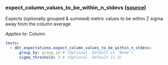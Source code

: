 ### expect_column_values_to_be_within_n_stdevs ([source](https://github.com/calogica/dbt-expectations/blob/main/README.md#expect_column_values_to_be_within_n_stdevs))

Expects (optionally grouped & summed) metric values to be within Z sigma away from the column average

*Applies to:* Column

```yaml
tests:
  - dbt_expectations.expect_column_values_to_be_within_n_stdevs:
      group_by: group_id # (Optional. Default is 'None')
      sigma_threshold: 3 # (Optional. Default is 3)
```